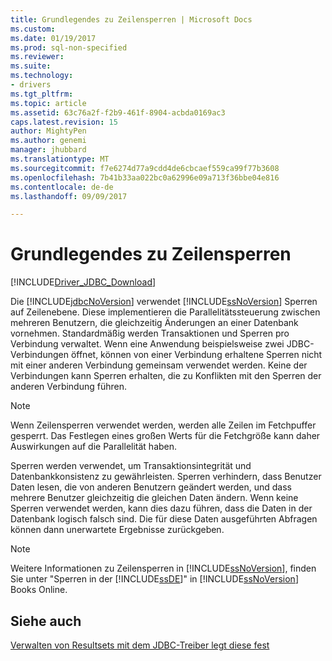 ```yaml
---
title: Grundlegendes zu Zeilensperren | Microsoft Docs
ms.custom: 
ms.date: 01/19/2017
ms.prod: sql-non-specified
ms.reviewer: 
ms.suite: 
ms.technology:
- drivers
ms.tgt_pltfrm: 
ms.topic: article
ms.assetid: 63c76a2f-f2b9-461f-8904-acbda0169ac3
caps.latest.revision: 15
author: MightyPen
ms.author: genemi
manager: jhubbard
ms.translationtype: MT
ms.sourcegitcommit: f7e6274d77a9cdd4de6cbcaef559ca99f77b3608
ms.openlocfilehash: 7b41b33aa022bc0a62996e09a713f36bbe04e816
ms.contentlocale: de-de
ms.lasthandoff: 09/09/2017

---
```

# <a name="understanding-row-locking"></a>Grundlegendes zu Zeilensperren
[!INCLUDE[Driver_JDBC_Download](../../includes/driver_jdbc_download.md)]

  Die [!INCLUDE[jdbcNoVersion](../../includes/jdbcnoversion_md.md)] verwendet [!INCLUDE[ssNoVersion](../../includes/ssnoversion_md.md)] Sperren auf Zeilenebene. Diese implementieren die Parallelitätssteuerung zwischen mehreren Benutzern, die gleichzeitig Änderungen an einer Datenbank vornehmen. Standardmäßig werden Transaktionen und Sperren pro Verbindung verwaltet. Wenn eine Anwendung beispielsweise zwei JDBC-Verbindungen öffnet, können von einer Verbindung erhaltene Sperren nicht mit einer anderen Verbindung gemeinsam verwendet werden. Keine der Verbindungen kann Sperren erhalten, die zu Konflikten mit den Sperren der anderen Verbindung führen.  
  
> [!NOTE]  
>  Wenn Zeilensperren verwendet werden, werden alle Zeilen im Fetchpuffer gesperrt. Das Festlegen eines großen Werts für die Fetchgröße kann daher Auswirkungen auf die Parallelität haben.  
  
 Sperren werden verwendet, um Transaktionsintegrität und Datenbankkonsistenz zu gewährleisten. Sperren verhindern, dass Benutzer Daten lesen, die von anderen Benutzern geändert werden, und dass mehrere Benutzer gleichzeitig die gleichen Daten ändern. Wenn keine Sperren verwendet werden, kann dies dazu führen, dass die Daten in der Datenbank logisch falsch sind. Die für diese Daten ausgeführten Abfragen können dann unerwartete Ergebnisse zurückgeben.  
  
> [!NOTE]  
>  Weitere Informationen zu Zeilensperren in [!INCLUDE[ssNoVersion](../../includes/ssnoversion_md.md)], finden Sie unter "Sperren in der [!INCLUDE[ssDE](../../includes/ssde_md.md)]" in [!INCLUDE[ssNoVersion](../../includes/ssnoversion_md.md)] Books Online.  
  
## <a name="see-also"></a>Siehe auch  
 [Verwalten von Resultsets mit dem JDBC-Treiber legt diese fest](../../connect/jdbc/managing-result-sets-with-the-jdbc-driver.md)  
  
  
